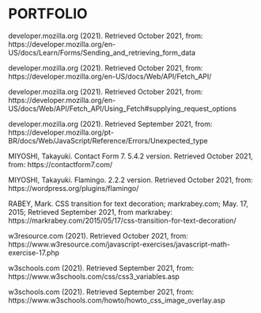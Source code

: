 # PORTFOLIO 
<p>developer.mozilla.org (2021). Retrieved October 2021, from: https://developer.mozilla.org/en-US/docs/Learn/Forms/Sending_and_retrieving_form_data</p>
<p>developer.mozilla.org (2021). Retrieved October 2021, from: https://developer.mozilla.org/en-US/docs/Web/API/Fetch_API/</p>
<p>developer.mozilla.org (2021). Retrieved October 2021, from: https://developer.mozilla.org/en-US/docs/Web/API/Fetch_API/Using_Fetch#supplying_request_options</p>
<p>developer.mozilla.org (2021). Retrieved September 2021, from: https://developer.mozilla.org/pt-BR/docs/Web/JavaScript/Reference/Errors/Unexpected_type</p>
<p>MIYOSHI, Takayuki. Contact Form 7. 5.4.2 version. Retrieved October 2021, from: https://contactform7.com/</p>
<p>MIYOSHI, Takayuki. Flamingo. 2.2.2 version. Retrieved October 2021, from: https://wordpress.org/plugins/flamingo/</p>
<p>RABEY, Mark. CSS transition for text decoration; markrabey.com; May. 17, 2015; Retrieved September 2021, from markrabey: https://markrabey.com/2015/05/17/css-transition-for-text-decoration/</p>
<p>w3resource.com (2021). Retrieved October 2021, from: https://www.w3resource.com/javascript-exercises/javascript-math-exercise-17.php</p>
<p>w3schools.com (2021). Retrieved September 2021, from: https://www.w3schools.com/css/css3_variables.asp</p>
<p>w3schools.com (2021). Retrieved September 2021, from: https://www.w3schools.com/howto/howto_css_image_overlay.asp</p>
